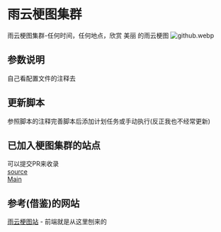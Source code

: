 # 雨云梗图集群
雨云梗图集群-任何时间，任何地点，欣赏 美丽 的雨云梗图
![github.webp](https://img.mmeiblog.cn/tc/2024/06/25/1/667ac43e7620b.webp)
## 参数说明
自己看配置文件的注释去

## 更新脚本 
参照脚本的注释完善脚本后添加计划任务或手动执行(反正我也不经常更新)

## 已加入梗图集群的站点
可以提交PR来收录    
[source](https://api.zzwl.top/rainyun/)    
[Main](https://pic.mmeiblog.cn/rainyun/)    

## 参考(借鉴)的网站
[雨云梗图站](https://api.zzwl.top/rainyun/) - 前端就是从这里刨来的

